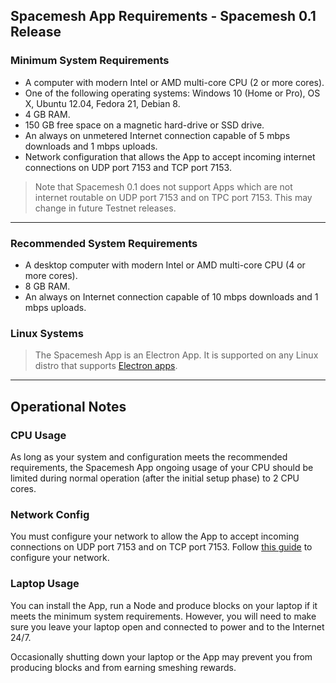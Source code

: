 ## Spacemesh App Requirements - Spacemesh 0.1 Release

### Minimum System Requirements

- A computer with modern Intel or AMD multi-core CPU (2 or more cores).
- One of the following operating systems: Windows 10 (Home or Pro), OS X, Ubuntu 12.04, Fedora 21, Debian 8.
- 4 GB RAM.
- 150 GB free space on a magnetic hard-drive or SSD drive.
- An always on unmetered Internet connection capable of 5 mbps downloads and 1 mbps uploads.
- Network configuration that allows the App to accept incoming internet connections on UDP port 7153 and TCP port 7153.

> Note that Spacemesh 0.1 does not support Apps which are not internet routable on UDP port 7153 and on TPC port 7153. This may change in future Testnet releases.
---

### Recommended System Requirements

- A desktop computer with modern Intel or AMD multi-core CPU (4 or more cores).
- 8 GB RAM.
- An always on Internet connection capable of 10 mbps downloads and 1 mbps uploads.


### Linux Systems
> The Spacemesh App is an Electron App. It is supported on any Linux distro that supports [Electron apps](https://electronjs.org/docs/tutorial/support).

---

## Operational Notes

### CPU Usage
As long as your system and configuration meets the recommended requirements, the Spacemesh App ongoing usage of your CPU should be limited during normal operation (after the initial setup phase) to 2 CPU cores.

### Network Config
You must configure your network to allow the App to accept incoming connections on UDP port 7153 and on TCP port 7153. Follow [this guide](netconfig.md) to configure your network.

### Laptop Usage
You can install the App, run a Node and produce blocks on your laptop if it meets the minimum system requirements. However, you will need to make sure you leave your laptop open and connected to power and to the Internet 24/7.

Occasionally shutting down your laptop or the App may prevent you from producing blocks and from earning smeshing rewards.
